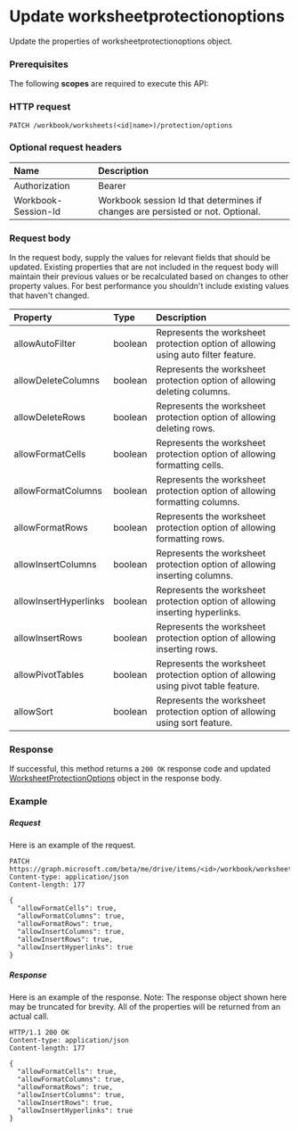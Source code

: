 # Update worksheetprotectionoptions

Update the properties of worksheetprotectionoptions object.
### Prerequisites
The following **scopes** are required to execute this API: 
### HTTP request
<!-- { "blockType": "ignored" } -->
```http
PATCH /workbook/worksheets(<id|name>)/protection/options
```
### Optional request headers
| Name       | Description|
|:-----------|:-----------|
| Authorization  | Bearer <code>|
| Workbook-Session-Id  | Workbook session Id that determines if changes are persisted or not. Optional.|

### Request body
In the request body, supply the values for relevant fields that should be updated. Existing properties that are not included in the request body will maintain their previous values or be recalculated based on changes to other property values. For best performance you shouldn't include existing values that haven't changed.

| Property	   | Type	|Description|
|:---------------|:--------|:----------|
|allowAutoFilter|boolean|Represents the worksheet protection option of allowing using auto filter feature.|
|allowDeleteColumns|boolean|Represents the worksheet protection option of allowing deleting columns.|
|allowDeleteRows|boolean|Represents the worksheet protection option of allowing deleting rows.|
|allowFormatCells|boolean|Represents the worksheet protection option of allowing formatting cells.|
|allowFormatColumns|boolean|Represents the worksheet protection option of allowing formatting columns.|
|allowFormatRows|boolean|Represents the worksheet protection option of allowing formatting rows.|
|allowInsertColumns|boolean|Represents the worksheet protection option of allowing inserting columns.|
|allowInsertHyperlinks|boolean|Represents the worksheet protection option of allowing inserting hyperlinks.|
|allowInsertRows|boolean|Represents the worksheet protection option of allowing inserting rows.|
|allowPivotTables|boolean|Represents the worksheet protection option of allowing using pivot table feature.|
|allowSort|boolean|Represents the worksheet protection option of allowing using sort feature.|

### Response
If successful, this method returns a `200 OK` response code and updated [WorksheetProtectionOptions](../resources/worksheetprotectionoptions.md) object in the response body.
### Example
##### Request
Here is an example of the request.
<!-- {
  "blockType": "request",
  "name": "update_worksheetprotectionoptions"
}-->
```http
PATCH https://graph.microsoft.com/beta/me/drive/items/<id>/workbook/worksheets(<id|name>)/protection/options
Content-type: application/json
Content-length: 177

{
  "allowFormatCells": true,
  "allowFormatColumns": true,
  "allowFormatRows": true,
  "allowInsertColumns": true,
  "allowInsertRows": true,
  "allowInsertHyperlinks": true
}
```
##### Response
Here is an example of the response. Note: The response object shown here may be truncated for brevity. All of the properties will be returned from an actual call.
<!-- {
  "blockType": "response",
  "truncated": true,
  "@odata.type": "microsoft.graph.worksheetprotectionoptions"
} -->
```http
HTTP/1.1 200 OK
Content-type: application/json
Content-length: 177

{
  "allowFormatCells": true,
  "allowFormatColumns": true,
  "allowFormatRows": true,
  "allowInsertColumns": true,
  "allowInsertRows": true,
  "allowInsertHyperlinks": true
}
```

<!-- uuid: 8fcb5dbc-d5aa-4681-8e31-b001d5168d79
2015-10-25 14:57:30 UTC -->
<!-- {
  "type": "#page.annotation",
  "description": "Update worksheetprotectionoptions",
  "keywords": "",
  "section": "documentation",
  "tocPath": ""
}-->